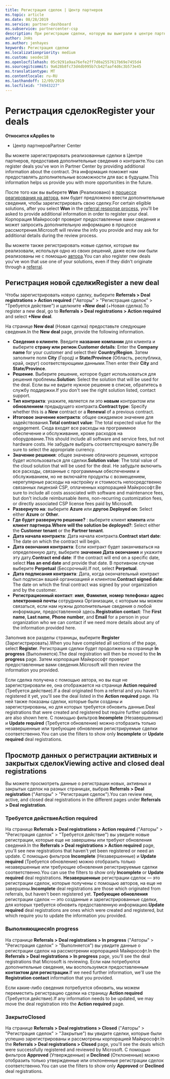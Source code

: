 ```yaml
---
title: Регистрация сделок | Центр партнеров
ms.topic: article
ms.date: 08/28/2019
ms.service: partner-dashboard
ms.subservice: partnercenter-csp
description: При регистрации сделки, которую вы выиграли в центре партнеров, она помогает корпорации Майкрософт предоставить вам больше возможностей в будущем.
author: JnHs
ms.author: jenhayes
keywords: Регистрация сделки
ms.localizationpriority: medium
ms.custom: seodec18
ms.openlocfilehash: 05c9291a9aa76efe2ff7d0a2557617b69e7455d4
ms.sourcegitcommit: 9a628b8fc73d4db995b7cb42faaf4d6c3b573e45
ms.translationtype: MT
ms.contentlocale: ru-RU
ms.lasthandoff: 12/09/2019
ms.locfileid: "74943227"
---
```

# <a name="register-your-deals"></a><span data-ttu-id="0276e-104">Регистрация сделок</span><span class="sxs-lookup"><span data-stu-id="0276e-104">Register your deals</span></span>

<span data-ttu-id="0276e-105">**Относится к**</span><span class="sxs-lookup"><span data-stu-id="0276e-105">**Applies to**</span></span>

-  <span data-ttu-id="0276e-106">Центр партнеров</span><span class="sxs-lookup"><span data-stu-id="0276e-106">Partner Center</span></span>

<span data-ttu-id="0276e-107">Вы можете зарегистрировать реализованные сделки в Центре партнеров, предоставив дополнительные сведения о контракте.</span><span class="sxs-lookup"><span data-stu-id="0276e-107">You can register deals you've won in Partner Center by providing additional information about the contract.</span></span> <span data-ttu-id="0276e-108">Эта информация поможет нам предоставлять дополнительные возможности для вас в будущем.</span><span class="sxs-lookup"><span data-stu-id="0276e-108">This information helps us provide you with more opportunities in the future.</span></span>

<span data-ttu-id="0276e-109">После того как вы выберете **Won** (Реализовано) в [процессе реагирования на автора](responding-to-referrals.md), вам будет предложено ввести дополнительные сведения, чтобы зарегистрировать свою сделку.</span><span class="sxs-lookup"><span data-stu-id="0276e-109">For certain eligible solutions, after you select **Won** in the [referral response process](responding-to-referrals.md), you'll be asked to provide additional information in order to register your deal.</span></span> <span data-ttu-id="0276e-110">Корпорация Майкрософт проверит предоставленные вами сведения и может запросить дополнительную информацию в процессе рассмотрения.</span><span class="sxs-lookup"><span data-stu-id="0276e-110">Microsoft will review the info you provide and may ask for additional details during the review process.</span></span>

<span data-ttu-id="0276e-111">Вы можете также регистрировать новые сделки, которые вы реализовали, используя одно из своих решений, даже если они были реализованы не с помощью [автора](referrals.md).</span><span class="sxs-lookup"><span data-stu-id="0276e-111">You can also register new deals you've won that use one of your solutions, even if they didn't originate through a [referral](referrals.md).</span></span> 

## <a name="register-a-new-deal"></a><span data-ttu-id="0276e-112">Регистрация новой сделки</span><span class="sxs-lookup"><span data-stu-id="0276e-112">Register a new deal</span></span>

<span data-ttu-id="0276e-113">Чтобы зарегистрировать новую сделку, выберите **Referrals > Deal registrations > Action required** ("Авторы" > "Регистрация сделок" > "Требуется действие") и щелкните **+New deal** (+Новая сделка).</span><span class="sxs-lookup"><span data-stu-id="0276e-113">To register a new deal, go to **Referrals > Deal registrations > Action required** and select **+New deal**.</span></span>

<span data-ttu-id="0276e-114">На странице **New deal** (Новая сделка) предоставьте следующие сведения.</span><span class="sxs-lookup"><span data-stu-id="0276e-114">In the **New deal** page, provide the following information.</span></span>

- <span data-ttu-id="0276e-115">**Сведения о клиенте**. Введите **название компании** для клиента и выберите **страну или регион**.</span><span class="sxs-lookup"><span data-stu-id="0276e-115">**Customer details**: Enter the **Company name** for your customer and select their **Country/Region**.</span></span> <span data-ttu-id="0276e-116">Затем заполните поля **City** (Город) и **State/Province** (Область, республика, край, округ) соответствующими данными.</span><span class="sxs-lookup"><span data-stu-id="0276e-116">Then enter their **City** and **State/Province**.</span></span>
- <span data-ttu-id="0276e-117">**Решение**. Выберите решение, которое будет использоваться для решения проблемы.</span><span class="sxs-lookup"><span data-stu-id="0276e-117">**Solution**: Select the solution that will be used for the deal.</span></span> <span data-ttu-id="0276e-118">Если вы не видите нужное решение в списке, обратитесь в службу поддержки.</span><span class="sxs-lookup"><span data-stu-id="0276e-118">If you don't see the right solution listed, contact support.</span></span>
- <span data-ttu-id="0276e-119">**Тип контракта**: укажите, является ли это **новым** контрактом или **обновлением** предыдущего контракта.</span><span class="sxs-lookup"><span data-stu-id="0276e-119">**Contract type**: Specify whether this is a **New** contract or a **Renewal** of a previous contract.</span></span>
- <span data-ttu-id="0276e-120">**Итоговое значение контракта**: общее ожидаемое значение для задействования.</span><span class="sxs-lookup"><span data-stu-id="0276e-120">**Total contract value**: The total expected value for the engagement.</span></span> <span data-ttu-id="0276e-121">Сюда входят все расходы на программное обеспечение и обслуживание, кроме расходов на оборудование.</span><span class="sxs-lookup"><span data-stu-id="0276e-121">This should include all software and service fees, but not hardware costs.</span></span> <span data-ttu-id="0276e-122">Не забудьте выбрать соответствующую валюту.</span><span class="sxs-lookup"><span data-stu-id="0276e-122">Be sure to select the appropriate currency.</span></span>
- <span data-ttu-id="0276e-123">**Значение решения**: общее значение облачного решения, которое будет использоваться для сделки.</span><span class="sxs-lookup"><span data-stu-id="0276e-123">**Solution value**: The total value of the cloud solution that will be used for the deal.</span></span> <span data-ttu-id="0276e-124">Не забудьте включить все расходы, связанные с программным обеспечением и обслуживанием, но не включайте продукты с возмещением, нерегулярные расходы на настройку и стоимость непосредственно связанных лицензий CSP, оплаченных корпорацией Майкрософт.</span><span class="sxs-lookup"><span data-stu-id="0276e-124">Be sure to include all costs associated with software and maintenance fees, but don't include reimbursable items, non-recurring customization fees, or directly associated CSP license fees paid by Microsoft.</span></span>
- <span data-ttu-id="0276e-125">**Развернуто на**: выберите **Azure** или **другое**.</span><span class="sxs-lookup"><span data-stu-id="0276e-125">**Deployed on**: Select either **Azure** or **Other**.</span></span>
- <span data-ttu-id="0276e-126">**Где будет развернуто решение?** : выберите клиент **клиента** или **клиент партнера**.</span><span class="sxs-lookup"><span data-stu-id="0276e-126">**Where will the solution be deployed?**: Select either the **Customer tenant** or the **Partner tenant**.</span></span>
- <span data-ttu-id="0276e-127">**Дата начала контракта**: Дата начала контракта.</span><span class="sxs-lookup"><span data-stu-id="0276e-127">**Contract start date**: The date on which the contract will begin.</span></span>
- <span data-ttu-id="0276e-128">**Дата окончания контракта**: Если контракт будет заканчиваться на определенную дату, выберите **значение Дата окончания** и укажите эту дату.</span><span class="sxs-lookup"><span data-stu-id="0276e-128">**Contract end date**: If the contract will end on a specific date, select **Has an end date** and provide that date.</span></span> <span data-ttu-id="0276e-129">В противном случае выберите **Perpetual** (Бессрочный).</span><span class="sxs-lookup"><span data-stu-id="0276e-129">If not, select **Perpetual**.</span></span>
- <span data-ttu-id="0276e-130">**Дата подписания контракта**: Дата, когда окончательный контракт был подписан вашей организацией и клиентом.</span><span class="sxs-lookup"><span data-stu-id="0276e-130">**Contract signed date**: The date on which the final contract was signed by your organization and by the customer.</span></span>
- <span data-ttu-id="0276e-131">**Регистрационный контакт**: **имя**, **Фамилия**, **номер телефона**и **адрес электронной почты** сотрудника Организации, с которым мы можем связаться, если нам нужны дополнительные сведения о любой информации, предоставленной здесь.</span><span class="sxs-lookup"><span data-stu-id="0276e-131">**Registration contact**: The **First name**, **Last name**, **Phone number**, and **Email** for a person in your organization who we can contact if we need more details about any of the information provided here.</span></span>

<span data-ttu-id="0276e-132">Заполнив все разделы страницы, выберите **Register** (Зарегистрировать).</span><span class="sxs-lookup"><span data-stu-id="0276e-132">When you have completed all sections of the page, select **Register**.</span></span> <span data-ttu-id="0276e-133">Регистрация сделки будет продолжена на странице **In progress** (Выполняется).</span><span class="sxs-lookup"><span data-stu-id="0276e-133">The deal registration will then be moved to the **In progress** page.</span></span> <span data-ttu-id="0276e-134">Затем корпорация Майкрософт проверит предоставленные вами сведения.</span><span class="sxs-lookup"><span data-stu-id="0276e-134">Microsoft will then review the information you provided.</span></span>

<span data-ttu-id="0276e-135">Если сделка получена с помощью автора, но вы еще не зарегистрировали ее, она отображается на странице **Action required** (Требуется действие).</span><span class="sxs-lookup"><span data-stu-id="0276e-135">If a deal originated from a referral and you haven't registered it yet, you'll see the deal listed in the **Action required** page.</span></span> <span data-ttu-id="0276e-136">На ней также показаны сделки, которые были созданы и зарегистрированы, но для которых требуется обновить данные.</span><span class="sxs-lookup"><span data-stu-id="0276e-136">Deal registrations that were created and registered but require further updates are also shown here.</span></span> <span data-ttu-id="0276e-137">С помощью фильтров **Incomplete** (Незавершенные) и **Update required** (Требуется обновление) можно отобразить только незавершенные или требующие обновления регистрируемые сделки соответственно.</span><span class="sxs-lookup"><span data-stu-id="0276e-137">You can use the filters to show only **Incomplete** or **Update required** deal registrations.</span></span>

## <a name="viewing-active-and-closed-deal-registrations"></a><span data-ttu-id="0276e-138">Просмотр данных о регистрации активных и закрытых сделок</span><span class="sxs-lookup"><span data-stu-id="0276e-138">Viewing active and closed deal registrations</span></span>

<span data-ttu-id="0276e-139">Вы можете просмотреть данные о регистрации новых, активных и закрытых сделок на разных страницах, выбрав **Referrals > Deal registration** ("Авторы" > "Регистрация сделок").</span><span class="sxs-lookup"><span data-stu-id="0276e-139">You can review new, active, and closed deal registrations in the different pages under **Referrals > Deal registration**.</span></span>

### <a name="action-required"></a><span data-ttu-id="0276e-140">Требуется действие</span><span class="sxs-lookup"><span data-stu-id="0276e-140">Action required</span></span>

<span data-ttu-id="0276e-141">На странице **Referrals > Deal registrations > Action required** ("Авторы" > "Регистрация сделок" > "Требуется действие") вы увидите новые регистрации, которые еще не завершены или требуют обновления сведений.</span><span class="sxs-lookup"><span data-stu-id="0276e-141">In the **Referrals > Deal registrations > Action required** page, you'll see new registrations that haven't yet been registered or need an update.</span></span> <span data-ttu-id="0276e-142">С помощью фильтров **Incomplete** (Незавершенные) и **Update required** (Требуется обновление) можно отобразить только незавершенные или требующие обновления регистрируемые сделки соответственно.</span><span class="sxs-lookup"><span data-stu-id="0276e-142">You can use the filters to show only **Incomplete** or **Update required** deal registrations.</span></span> <span data-ttu-id="0276e-143">**Незавершенные** регистрации сделок — это регистрации сделок, которые получены с помощью авторов, на еще не завершены.</span><span class="sxs-lookup"><span data-stu-id="0276e-143">**Incomplete** deal registrations are those which originated from referrals, but haven't been registered yet.</span></span> <span data-ttu-id="0276e-144">**Требующие обновления** регистрации сделок — это созданные и зарегистрированные сделки, для которых требуется обновить предоставленную информацию.</span><span class="sxs-lookup"><span data-stu-id="0276e-144">**Update required** deal registrations are ones which were created and registered, but which require you to update the information you provided.</span></span>

### <a name="in-progress"></a><span data-ttu-id="0276e-145">Выполняющиеся</span><span class="sxs-lookup"><span data-stu-id="0276e-145">In progress</span></span>

<span data-ttu-id="0276e-146">На странице **Referrals > Deal registrations > In progress** ("Авторы" > "Регистрация сделок" > "Выполняется") вы увидите данные о регистрации сделок на рассмотрении корпорацией Майкрософт.</span><span class="sxs-lookup"><span data-stu-id="0276e-146">In the **Referrals > Deal registrations > In progress** page, you'll see the deal registrations that Microsoft is reviewing.</span></span> <span data-ttu-id="0276e-147">Если нам потребуются дополнительные сведения, мы воспользуемся предоставленным **контактом для регистрации**.</span><span class="sxs-lookup"><span data-stu-id="0276e-147">If we need further information, we'll use the **Registration contact** information that you provided.</span></span>

<span data-ttu-id="0276e-148">Если какие-либо сведения потребуется обновить, мы можем переместить регистрацию сделки на страницу **Action required** (Требуется действие).</span><span class="sxs-lookup"><span data-stu-id="0276e-148">If any information needs to be updated, we may move the deal registration into the **Action required** page.</span></span>

### <a name="closed"></a><span data-ttu-id="0276e-149">Закрыто</span><span class="sxs-lookup"><span data-stu-id="0276e-149">Closed</span></span>

<span data-ttu-id="0276e-150">На странице **Referrals > Deal registrations > Closed** ("Авторы" > "Регистрация сделок" > "Закрытые") вы увидите сделки, которые были успешно зарегистрированы и рассмотрены корпорацией Майкрософт.</span><span class="sxs-lookup"><span data-stu-id="0276e-150">In the **Referrals > Deal registrations > Closed** page, you'll see the deals which were successfully registered and reviewed by Microsoft.</span></span> <span data-ttu-id="0276e-151">С помощью фильтров **Approved** (Утвержденные) и **Declined** (Отклоненные) можно отобразить только утвержденные или отклоненные регистрации сделок соответственно.</span><span class="sxs-lookup"><span data-stu-id="0276e-151">You can use the filters to show only **Approved** or **Declined** deal registrations.</span></span>
